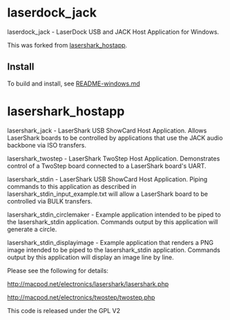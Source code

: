 laserdock_jack
==============

laserdock_jack - LaserDock USB and JACK Host Application for Windows.

This was forked from [lasershark_hostapp](https://github.com/macpod/lasershark_hostapp).

Install
-------

To build and install, see [README-windows.md](./README-windows.md)

lasershark_hostapp
===================

lasershark_jack - LaserShark USB ShowCard Host Application. Allows LaserShark boards to be controlled by applications that use the JACK audio backbone via ISO transfers.

lasershark_twostep - LaserShark TwoStep Host Application. Demonstrates control of a TwoStep board connected to a LaserShark board's UART.

lasershark_stdin - LaserShark USB ShowCard Host Application. Piping commands to this application as described in lasershark_stdin_input_example.txt will allow a LaserShark board to be controlled via BULK transfers.

lasershark_stdin_circlemaker - Example application intended to be piped to the lasershark_stdin application. Commands output by this application will generate a circle.

lasershark_stdin_displayimage - Example application that renders a PNG image intended to be piped to the lasershark_stdin application. Commands output by this application will display an image line by line.

Please see the following for details:

http://macpod.net/electronics/lasershark/lasershark.php

http://macpod.net/electronics/twostep/twostep.php

This code is released under the GPL V2 
